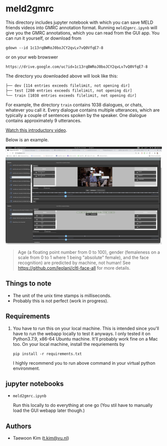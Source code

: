 # meld2gmrc

This directory includes jupyter notebook with which you can save MELD friends videos into GMRC annotation format. Running `meld2gmrc.ipynb` will give you the GMRC annotations, which you can read from the GUI app. You can run it yourself, or download from
```
gdown --id 1c13rqBWRoJ0boJCY2qvLv7vQ0VfqE7-8
```
or on your web browswer

```
https://drive.google.com/uc?id=1c13rqBWRoJ0boJCY2qvLv7vQ0VfqE7-8
```

The directory you downloaded above will look like this:

```
├── dev [114 entries exceeds filelimit, not opening dir]
├── test [280 entries exceeds filelimit, not opening dir]
└── train [1038 entries exceeds filelimit, not opening dir]
```
For example, the directory `train` contains 1038 dialogues, or chats, whatever
you call it. Every dialogue contains multiple utterances, which are typically 
a couple of sentences spoken by the speaker. One dialogue contains approximately 9 utterances.

[Watch this introductory video](https://youtu.be/mBt4akSrP0k). 

Below is an example.

![meld2gmrc example](meld2gmrc.png)
> Age (a floating point number from 0 to 100), gender (femaleness on a scale from 0 to 1 where 1 being "absolute" female), and the face recognition) are predicted by machine, not human! See https://github.com/leolani/cltl-face-all for more details.

## Things to note

- The unit of the unix time stamps is milliseconds.
- Probably this is not perfect (work in progress).

## Requirements

1. You have to run this on your local machine. This is intended since you'll have to run the webapp locally to test it anyways. I only tested it on Python3.7.9, x86-64 Ubuntu machine. It'll probably work fine on a Mac too. On your local machine, install the requriements by
    ```
    pip install -r requirements.txt
    ```
    I highly recommend you to run above command in your virtual python environment.


## jupyter notebooks

- `meld2gmrc.ipynb`

  Run this locally to do everything at one go (You stil have to manually load the GUI webapp later though.)

## Authors

- Taewoon Kim (t.kim@vu.nl)
